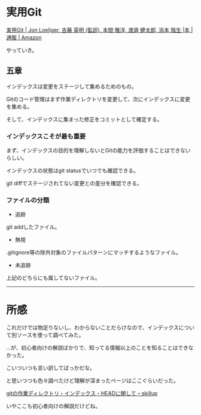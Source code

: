 # 実用Git

[実用Git | Jon Loeliger, 吉藤 英明 (監訳), 本間 雅洋, 渡邉 健太郎, 浜本 階生 |本 | 通販 | Amazon](https://www.amazon.co.jp/%E5%AE%9F%E7%94%A8Git-Jon-Loeliger/dp/4873114403)

やっていき。

## 五章

インデックスは変更をステージして集めるためのもの。

Gitのコード管理はまず作業ディレクトリを変更して、次にインデックスに変更を集める。

そして、インデックスに集まった修正をコミットとして確定する。

### インデックスこそが最も重要

まず、インデックスの目的を理解しないとGitの能力を評価することはできないらしい。

インデックスの状態はgit statusでいつでも確認できる。

git diffでステージされてない変更との差分を確認できる。

### ファイルの分類

* 追跡

git addしたファイル。

* 無視

.gitignore等の除外対象のファイルパターンにマッチするようなファイル。

* 未追跡

上記のどちらにも属してないファイル。

----

# 所感

これだけでは物足りないし、わからないことだらけなので、インデックスについて別ソースを使って調べてみた。

...が、初心者向けの解説ばかりで、知ってる情報以上のことを知ることはできなかった。

こいついつも言い訳してばっかだな。

と思いつつも色々調べたけど理解が深まったページはここぐらいだった。

[gitの作業ディレクトリ・インデックス・HEADに関して &#8211; skillup](http://skill-up-engineering.com/2015/12/08/post-1067/)

いやここも初心者向けの解説だけどね。
